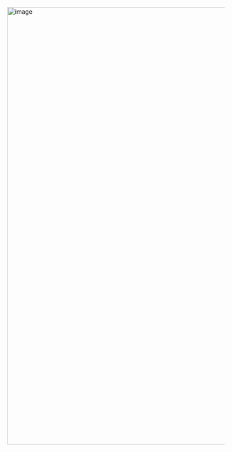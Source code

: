 <img width="1918" height="1016" alt="image" src="https://github.com/user-attachments/assets/f36e901e-87c7-4415-8854-bc6e091062b3" />


